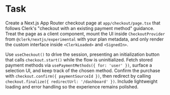# Task

Create a Next.js App Router checkout page at `app/checkout/page.tsx` that follows Clerk's "checkout with an existing payment method" guidance. Treat the page as a client component, mount the UI inside `CheckoutProvider` from `@clerk/nextjs/experimental` with your plan metadata, and only render the custom interface inside `<ClerkLoaded>` and `<SignedIn>`.

Use `useCheckout()` to drive the session, presenting an initialization button that calls `checkout.start()` while the flow is uninitialized. Fetch stored payment methods via `usePaymentMethods({ for: 'user' })`, surface a selection UI, and keep track of the chosen method. Confirm the purchase with `checkout.confirm({ paymentSourceId })`, then redirect by calling `checkout.finalize({ redirectUrl: '/dashboard' })`. Include lightweight loading and error handling so the experience remains polished.
